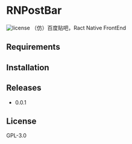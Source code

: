 # RNPostBar
![license](https://img.shields.io/github/license/postbar/PostBarRN.svg)
（仿）百度贴吧，Ract Native FrontEnd

## Requirements


## Installation

## Releases
+ 0.0.1




## License

GPL-3.0
